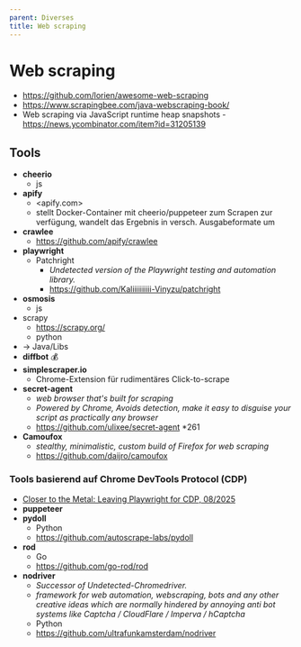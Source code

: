 ```yaml
---
parent: Diverses
title: Web scraping
---
```


# Web scraping
- <https://github.com/lorien/awesome-web-scraping>
- <https://www.scrapingbee.com/java-webscraping-book/>
- Web scraping via JavaScript runtime heap snapshots - <https://news.ycombinator.com/item?id=31205139>


## Tools
- **cheerio**
  - js
- **apify**
  - <apify.com>
  - stellt Docker-Container mit cheerio/puppeteer zum Scrapen zur verfügung, wandelt das Ergebnis in versch. Ausgabeformate um
- **crawlee**
	- <https://github.com/apify/crawlee>
- **playwright**
	- Patchright
 		- *Undetected version of the Playwright testing and automation library.* 
 		- <https://github.com/Kaliiiiiiiiii-Vinyzu/patchright>  
- **osmosis**
  - js
- scrapy
  - <https://scrapy.org/>
  - python
- -> Java/Libs
- **diffbot** 💰
- **simplescraper.io**
  - Chrome-Extension für rudimentäres Click-to-scrape
- **secret-agent**
  - *web browser that's built for scraping*
  - *Powered by Chrome, Avoids detection, make it easy to disguise your script as practically any browser*
  - <https://github.com/ulixee/secret-agent> *261
- **Camoufox**
	- *stealthy, minimalistic, custom build of Firefox for web scraping* 
	- <https://github.com/daijro/camoufox> 

### Tools basierend auf Chrome DevTools Protocol (CDP)
- [Closer to the Metal: Leaving Playwright for CDP, 08/2025](https://browser-use.com/posts/playwright-to-cdp)
- **puppeteer**
- **pydoll**
	- Python 
	- <https://github.com/autoscrape-labs/pydoll>
- **rod**
	- Go 
	- <https://github.com/go-rod/rod>
- **nodriver**
	- *Successor of Undetected-Chromedriver.*
 	- *framework for web automation, webscraping, bots and any other creative ideas which are normally hindered by annoying anti bot systems like Captcha / CloudFlare / Imperva / hCaptcha*
  	- Python 
	- <https://github.com/ultrafunkamsterdam/nodriver> 
